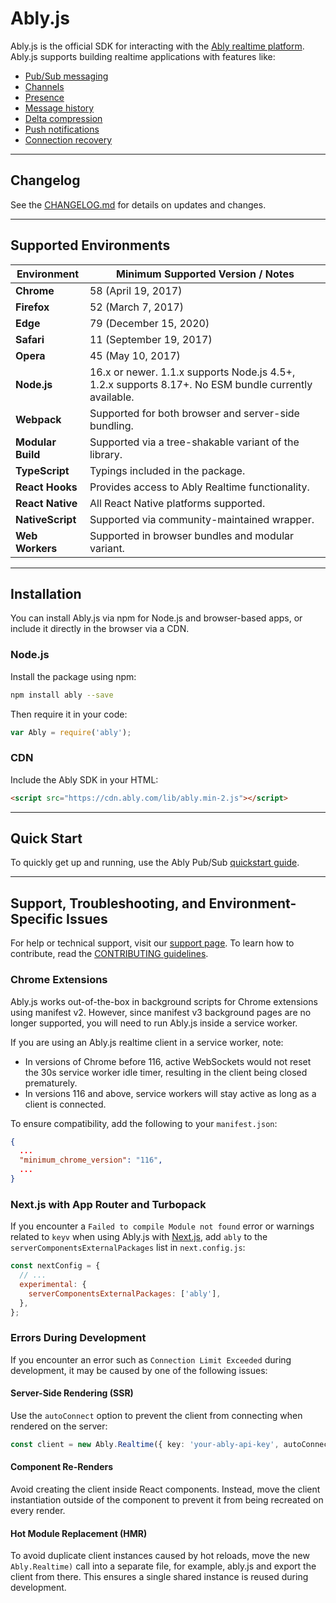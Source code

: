 # Ably.js

Ably.js is the official SDK for interacting with the [Ably realtime platform](https://ably.com/docs/platform#platform). Ably.js supports building realtime applications with features like:

- [Pub/Sub messaging](https://ably.com/docs/realtime)
- [Channels](https://ably.com/docs/channels)
- [Presence](https://ably.com/docs/presence-occupancy/presence)
- [Message history](https://ably.com/docs/storage-history/history)
- [Delta compression](https://ably.com/docs/channels/options/deltas)
- [Push notifications](https://ably.com/docs/push)
- [Connection recovery](https://ably.com/docs/realtime/usage#connection-state-recovery)

---

## Changelog

See the [CHANGELOG.md](./CHANGELOG.md) for details on updates and changes.

---

## Supported Environments

| Environment      | Minimum Supported Version / Notes                                                                   |
|------------------|-----------------------------------------------------------------------------------------------------|
| **Chrome**       | 58 (April 19, 2017)                                                                                 |
| **Firefox**      | 52 (March 7, 2017)                                                                                  |
| **Edge**         | 79 (December 15, 2020)                                                                              |
| **Safari**       | 11 (September 19, 2017)                                                                             |
| **Opera**        | 45 (May 10, 2017)                                                                                   |
| **Node.js**      | 16.x or newer. 1.1.x supports Node.js 4.5+, 1.2.x supports 8.17+. No ESM bundle currently available.|
| **Webpack**      | Supported for both browser and server-side bundling.                                                |
| **Modular Build**| Supported via a tree-shakable variant of the library.                                               |
| **TypeScript**   | Typings included in the package.                                                                    |
| **React Hooks**  | Provides access to Ably Realtime functionality.                                                     |
| **React Native** | All React Native platforms supported.                                                               |
| **NativeScript** | Supported via community-maintained wrapper.                                                         |
| **Web Workers**  | Supported in browser bundles and modular variant.                                                   |

---

## Installation

You can install Ably.js via npm for Node.js and browser-based apps, or include it directly in the browser via a CDN.


### Node.js

Install the package using npm:

```bash
npm install ably --save
```

Then require it in your code:

```javascript
var Ably = require('ably');
```

### CDN

Include the Ably SDK in your HTML:

```html
<script src="https://cdn.ably.com/lib/ably.min-2.js"></script>
```

---

## Quick Start

To quickly get up and running, use the Ably Pub/Sub [quickstart guide](https://ably.com/docs/getting-started/quickstart).

---

## Support, Troubleshooting, and Environment-Specific Issues

For help or technical support, visit our [support page](#). To learn how to contribute, read the [CONTRIBUTING guidelines](./CONTRIBUTING.md).

### Chrome Extensions

Ably.js works out-of-the-box in background scripts for Chrome extensions using manifest v2. However, since manifest v3 background pages are no longer supported, you will need to run Ably.js inside a service worker.

If you are using an Ably.js realtime client in a service worker, note:

- In versions of Chrome before 116, active WebSockets would not reset the 30s service worker idle timer, resulting in the client being closed prematurely.
- In versions 116 and above, service workers will stay active as long as a client is connected.

To ensure compatibility, add the following to your `manifest.json`:

```json
{
  ...
  "minimum_chrome_version": "116",
  ...
}
```

### Next.js with App Router and Turbopack

If you encounter a `Failed to compile Module not found` error or warnings related to `keyv` when using Ably.js with [Next.js](https://nextjs.org/docs/app/api-reference/next-config-js/serverComponentsExternalPackages), add `ably` to the `serverComponentsExternalPackages` list in `next.config.js`:

```javascript
const nextConfig = {
  // ...
  experimental: {
    serverComponentsExternalPackages: ['ably'],
  },
};
```

### Errors During Development

If you encounter an error such as `Connection Limit Exceeded` during development, it may be caused by one of the following issues:

#### Server-Side Rendering (SSR)

Use the `autoConnect` option to prevent the client from connecting when rendered on the server:

```typescript
const client = new Ably.Realtime({ key: 'your-ably-api-key', autoConnect: typeof window !== 'undefined' });
```

#### Component Re-Renders

Avoid creating the client inside React components. Instead, move the client instantiation outside of the component to prevent it from being recreated on every render.

#### Hot Module Replacement (HMR)

To avoid duplicate client instances caused by hot reloads, move the new `Ably.Realtime)` call into a separate file, for example, ably.js and export the client from there. This ensures a single shared instance is reused during development.
